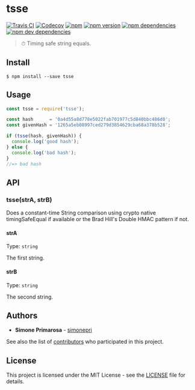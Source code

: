 # tsse
[![Travis CI](https://travis-ci.org/simonepri/tsse.svg?branch=master)](https://travis-ci.org/simonepri/tsse) [![Codecov](https://img.shields.io/codecov/c/github/simonepri/tsse/master.svg)](https://codecov.io/gh/simonepri/tsse) [![npm](https://img.shields.io/npm/dm/tsse.svg)](https://www.npmjs.com/package/tsse) [![npm version](https://img.shields.io/npm/v/tsse.svg)](https://www.npmjs.com/package/tsse) [![npm dependencies](https://david-dm.org/simonepri/tsse.svg)](https://david-dm.org/simonepri/tsse) [![npm dev dependencies](https://david-dm.org/simonepri/tsse/dev-status.svg)](https://david-dm.org/simonepri/tsse#info=devDependencies)

> ⏱ Timing safe string equals.

## Install

```
$ npm install --save tsse
```

## Usage

```js
const tsse = require('tsse');

const hash      = '0a4d55a8d778e5022fab701977c5d840bbc486d0';
const givenHash = '1265a5eb08997ced279d3854629cba68a378b528';

if (tsse(hash, givenHash)) {
  console.log('good hash');
} else {
  console.log('bad hash');
}
//=> bad hash
```

## API

### tsse(strA, strB)

Does a constant-time String comparison using crypto native timingSafeEqual if
available or the Brad Hill's Double HMAC pattern if not.

#### strA

Type: `string`

The first string.

#### strB

Type: `string`

The second string.

## Authors
* **Simone Primarosa** - [simonepri](https://github.com/simonepri)

See also the list of [contributors](https://github.com/simonepri/tsse/contributors) who participated in this project.

## License
This project is licensed under the MIT License - see the [LICENSE](LICENSE) file for details.
